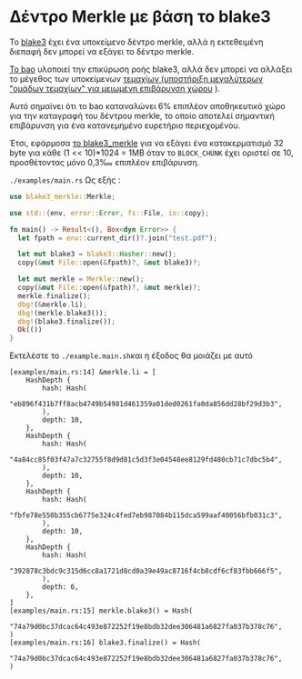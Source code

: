 # Δέντρο Merkle με βάση το blake3

Το [blake3](https://github.com/BLAKE3-team/BLAKE3) έχει ένα υποκείμενο δέντρο merkle, αλλά η εκτεθειμένη διεπαφή δεν μπορεί να εξάγει το δέντρο merkle.

[Το bao](https://github.com/oconnor663/bao) υλοποιεί την επικύρωση ροής blake3, αλλά δεν μπορεί να αλλάξει το μέγεθος των υποκείμενων [τεμαχίων (υποστήριξη μεγαλύτερων "ομάδων τεμαχίων" για μειωμένη επιβάρυνση χώρου](https://github.com/oconnor663/bao/issues/34) ).

Αυτό σημαίνει ότι το bao καταναλώνει 6% επιπλέον αποθηκευτικό χώρο για την καταγραφή του δέντρου merkle, το οποίο αποτελεί σημαντική επιβάρυνση για ένα κατανεμημένο ευρετήριο περιεχομένου.

Έτσι, εφάρμοσα [το blake3_merkle](https://github.com/rmw-lib/blake3_merkle) για να εξάγει ένα κατακερματισμό 32 byte για κάθε (1 << 10)*1024 = 1MB όταν το `BLOCK_CHUNK` έχει οριστεί σε 10, προσθέτοντας μόνο 0,3‱ επιπλέον επιβάρυνση.

`./examples/main.rs` Ως εξής :

```rust
use blake3_merkle::Merkle;

use std::{env, error::Error, fs::File, io::copy};

fn main() -> Result<(), Box<dyn Error>> {
  let fpath = env::current_dir()?.join("test.pdf");

  let mut blake3 = blake3::Hasher::new();
  copy(&mut File::open(&fpath)?, &mut blake3)?;

  let mut merkle = Merkle::new();
  copy(&mut File::open(&fpath)?, &mut merkle)?;
  merkle.finalize();
  dbg!(&merkle.li);
  dbg!(merkle.blake3());
  dbg!(blake3.finalize());
  Ok(())
}
```

Εκτελέστε το `./example.main.sh`και η έξοδος θα μοιάζει με αυτό

```
[examples/main.rs:14] &merkle.li = [
    HashDepth {
        hash: Hash(
            "eb896f431b7ff8acb4749b54981d461359a01ded0261fa0da856dd28bf29d3b3",
        ),
        depth: 10,
    },
    HashDepth {
        hash: Hash(
            "4a84cc85f03f47a7c32755f8d9d81c5d3f3e04548ee8129fd480cb71c7dbc5b4",
        ),
        depth: 10,
    },
    HashDepth {
        hash: Hash(
            "fbfe78e550b355cb6775e324c4fed7eb987084b115dca599aaf40056bfb031c3",
        ),
        depth: 10,
    },
    HashDepth {
        hash: Hash(
            "392878c3bdc9c315d6cc8a1721d8cd0a39e49ac8716f4cb8cdf6cf83fbb666f5",
        ),
        depth: 6,
    },
]
[examples/main.rs:15] merkle.blake3() = Hash(
    "74a79d0bc37dcac64c493e872252f19e8bdb32dee306481a6827fa037b378c76",
)
[examples/main.rs:16] blake3.finalize() = Hash(
    "74a79d0bc37dcac64c493e872252f19e8bdb32dee306481a6827fa037b378c76",
)
```